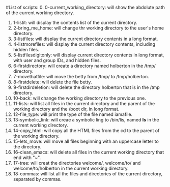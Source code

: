 #List of scripts:
0. 0-current_working_directory: will show the abdolute path of the current working directory.
1. 1-listit: will display the contents list of the current directory.
2. 2-bring_me_home: will change thr working directory to the user's home directory.
3. 3-listfiles: will display the current directory contents in a long format.
4. 4-listmorefiles: will display the current directory contents, including hidden files.
5. 5-listfilesdigitonly: will display current directory contents in long format, with user and group IDs, and hidden files.
6. 6-firstdirectory: will create a directory named holberton in the /tmp/ directory.
7. 7-movethatfile: will move the betty from /tmp/ to /tmp/holberton.
8. 8-firstdelete: will delete the file betty.
9. 9-firstdirdeletion: will delete the directory holberton that is in the /tmp directory.
10. 10-back: will change the working directory to the previous one.
11. 11-lists: will list all files in the current directory and the parent of the working directory and the /boot dir, in long format.
12. 12-file_type: will print the type of the file named iamafile.
13. 13-symbolic_link: will creae a symbolic ling to /bin/lis, named __ls__ in the current working directory.
14. 14-copy_html: will copy all the HTML files from the cd to the parent of the working directory.
15. 15-lets_move: will move all files beginning with an uppercase letter to the directory.
16. 16-clean_emacs: will delete all files in the current working directory that end with "~".
17. 17-tree: will creat the directories welcome/, welcome/to/ and welcome/to/holberton in the current working directory.
18. 18-commas: will list all the files and directories of the current directory, separated by commas.